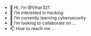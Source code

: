 - 👋 Hi, I’m @Vihar321
- 👀 I’m interested in hacking
- 🌱 I’m currently learning cybersecurity 
- 💞️ I’m looking to collaborate on ...
- 📫 How to reach me ...

<!---
Vihar321/Vihar321 is a ✨ special ✨ repository because its `README.md` (this file) appears on your GitHub profile.
You can click the Preview link to take a look at your changes.
--->
